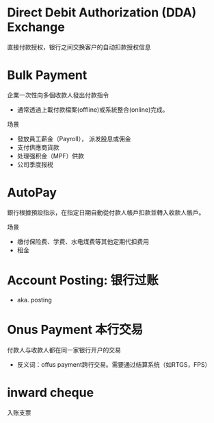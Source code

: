 # Direct Debit Authorization (DDA) Exchange
直接付款授权，银行之间交换客户的自动扣款授权信息


# Bulk Payment
企業一次性向多個收款人發出付款指令
- 通常透過上載付款檔案(offline)或系統整合(online)完成。

场景
- 發放員工薪金（Payroll）， 派发股息或佣金
- 支付供應商貨款
- 处理强积金（MPF）供款
- 公司季度报税
# AutoPay
銀行根據預設指示，在指定日期自動從付款人帳戶扣款並轉入收款人帳戶。

场景
- 缴付保险费、学费、水电煤费等其他定期代扣费用
- 租金

# Account Posting: 银行过账
- aka. posting

# Onus Payment 本行交易
付款人与收款人都在同一家银行开户的交易
- 反义词：offus payment跨行交易。需要通过结算系统（如RTGS，FPS）

# inward cheque
入账支票